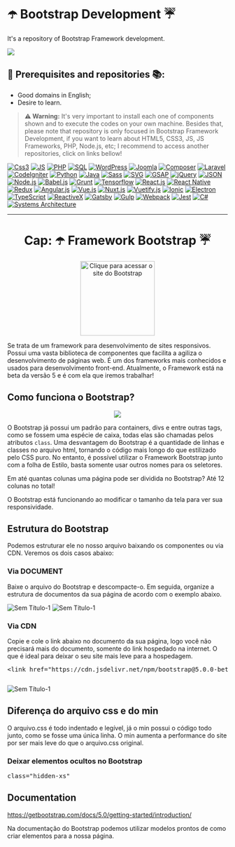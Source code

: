 # ☂️ Bootstrap Development ☔
It's a repository of Bootstrap Framework development.

<a href="https://github.com/IsaacAlves7/bootstrap-development"><img src="https://blog.getbootstrap.com/assets/img/2020/06/v5-new-logo.png"></a>

## 🎒 Prerequisites and repositories 📚:
<ul>
  <li>Good domains in English;</li>
  <li>Desire to learn.</li>
</ul>
<blockquote><b>⚠️ Warning:</b> It's very important to install each one of components shown and to execute the codes on your own machine. Besides that, please note that repository is only focused in Bootstrap Framework Development, if you want to learn about HTML5, CSS3, JS, JS Frameworks, PHP, Node.js, etc; I recommend to access another repositories, click on links bellow!</blockquote>

[![Css3](https://img.shields.io/badge/-CSS‍‍Drawings-7952B3?style=for-the-badge&logo=CSS3&logoColor=white)](https://github.com/IsaacAlves7/css3-programming)
[![JS](https://img.shields.io/badge/-JavaScript-7952B3?style=for-the-badge&logo=JavaScript&logoColor=white)](https://github.com/IsaacAlves7/javascript-programming)
[![PHP](https://img.shields.io/badge/-PHP-7952B3?style=for-the-badge&logo=PHP&logoColor=white)](https://github.com/IsaacAlves7/php-programming)
[![SQL](https://img.shields.io/badge/-SQL‍‍language-7952B3?style=for-the-badge&logo=PostgreSQL&logoColor=white)](https://github.com/IsaacAlves7/sql-language)
[![WordPress](https://img.shields.io/badge/-Wordpress-7952B3?style=for-the-badge&logo=WordPress&logoColor=white)](https://github.com/IsaacAlves7/jQuery-programming)
[![Joomla](https://img.shields.io/badge/-Joomla-7952B3?style=for-the-badge&logo=Joomla&logoColor=white)](https://github.com/IsaacAlves7/jQuery-programming)
[![Composer](https://img.shields.io/badge/-Composer-7952B3?style=for-the-badge&logo=Composer&logoColor=white)](https://github.com/IsaacAlves7/jQuery-programming)
[![Laravel](https://img.shields.io/badge/-Laravel-7952B3?style=for-the-badge&logo=Laravel&logoColor=white)](https://github.com/IsaacAlves7/jQuery-programming)
[![CodeIgniter](https://img.shields.io/badge/-CodeIgniter-7952B3?style=for-the-badge&logo=CodeIgniter&logoColor=white)](https://github.com/IsaacAlves7/jQuery-programming)
[![Python](https://img.shields.io/badge/-Python-7952B3?style=for-the-badge&logo=Python&logoColor=white)](https://github.com/IsaacAlves7/python-programming)
[![Java](https://img.shields.io/badge/-Java-7952B3?style=for-the-badge&logo=Java&logoColor=white)](https://github.com/IsaacAlves7/java-programming)
[![Sass](https://img.shields.io/badge/-Sass-7952B3?style=for-the-badge&logo=Sass&logoColor=black)](https://github.com/IsaacAlves7/javascript-programming)
[![SVG](https://img.shields.io/badge/-SVG-7952B3?style=for-the-badge&logo=SVG&logoColor=black)](https://github.com/IsaacAlves7/javascript-programming)
[![GSAP](https://img.shields.io/badge/-GSAP-7952B3?style=for-the-badge&logo=GreenSock&logoColor=white)](https://github.com/IsaacAlves7/jQuery-programming)
[![jQuery](https://img.shields.io/badge/-jQuery-7952B3?style=for-the-badge&logo=jQuery&logoColor=white)](https://github.com/IsaacAlves7/jQuery-programming)
[![JSON](https://img.shields.io/badge/-JSON-7952B3?style=for-the-badge&logo=JSON&logoColor=white)](https://github.com/IsaacAlves7/html5-and-css3-development)
[![Node.js](https://img.shields.io/badge/-Node.js-7952B3?style=for-the-badge&logo=Node.js&logoColor=white)](https://github.com/IsaacAlves7/html5-and-css3-development)
[![Babel.js](https://img.shields.io/badge/-Babel-7952B3?style=for-the-badge&logo=Babel&logoColor=black)](https://github.com/IsaacAlves7/html5-and-css3-development)
[![Grunt](https://img.shields.io/badge/-Grunt-7952B3?style=for-the-badge&logo=Grunt&logoColor=black)](https://github.com/IsaacAlves7/gulp-programming)
[![Tensorflow](https://img.shields.io/badge/-Tensorflow-7952B3?style=for-the-badge&logo=TensorFlow&logoColor=white)](https://github.com/IsaacAlves7/html5-and-css3-development)
[![React.js](https://img.shields.io/badge/-React.js-7952B3?style=for-the-badge&logo=React&logoColor=61DAFB)](https://github.com/IsaacAlves7/react.js-programming)
[![React Native](https://img.shields.io/badge/-React‍‍Native-FF2D20?style=for-the-badge&logo=React&logoColor=white)](https://github.com/IsaacAlves7/react-native-programming)
[![Redux](https://img.shields.io/badge/-Redux-3880FF?style=for-the-badge&logo=Redux&logoColor=white)](https://github.com/IsaacAlves7/typescript-programming)
[![Angular.js](https://img.shields.io/badge/-Angular.js-FF2D20?style=for-the-badge&logo=AngularJS&logoColor=white)](https://github.com/IsaacAlves7/angular.js-programming)
[![Vue.js](https://img.shields.io/badge/-Vue.js-3880FF?style=for-the-badge&logo=Vue.js&logoColor=white)](https://github.com/IsaacAlves7/vue.js-programming)
[![Nuxt.js](https://img.shields.io/badge/-Nuxt.js-FF2D20?style=for-the-badge&logo=Nuxt.js&logoColor=white)](https://github.com/IsaacAlves7/vue.js-programming)
[![Vuetify.js](https://img.shields.io/badge/-Vuetify-1867C0?style=for-the-badge&logo=Vuetify&logoColor=white)](https://github.com/IsaacAlves7/vue.js-programming)
[![Ionic](https://img.shields.io/badge/-Ionic-FF2D20?style=for-the-badge&logo=Ionic&logoColor=white)](https://github.com/IsaacAlves7/ionic-programming)
[![Electron](https://img.shields.io/badge/-Electron-007ACC?style=for-the-badge&logo=Electron&logoColor=white)](https://github.com/IsaacAlves7/electron-programming)
[![TypeScript](https://img.shields.io/badge/-TypeScript-FF2D20?style=for-the-badge&logo=TypeScript&logoColor=white)](https://github.com/IsaacAlves7/typescript-programming)
[![ReactiveX](https://img.shields.io/badge/-ReactiveX-007ACC?style=for-the-badge&logo=ReactiveX&logoColor=white)](https://github.com/IsaacAlves7/typescript-programming)
[![Gatsby](https://img.shields.io/badge/-Gatsby-FF2D20?style=for-the-badge&logo=Gatsby&logoColor=white)](https://github.com/IsaacAlves7/typescript-programming)
[![Gulp](https://img.shields.io/badge/-Gulp-1867C0?style=for-the-badge&logo=gulp&logoColor=white)](https://github.com/IsaacAlves7/gulp-programming)
[![Webpack](https://img.shields.io/badge/-Webpack-FF2D20?style=for-the-badge&logo=Webpack&logoColor=white)](https://github.com/IsaacAlves7/webpack-programming)
[![Jest](https://img.shields.io/badge/-Jest-1572B6?style=for-the-badge&logo=Jest&logoColor=white)](https://github.com/IsaacAlves7/webpack-programming)
[![C#](https://img.shields.io/badge/-C.Sharp-FF2D20?style=for-the-badge&logo=C-Sharp&logoColor=white)](https://github.com/IsaacAlves7/c-sharp-programming)
[![Systems Architecture](https://img.shields.io/badge/-Systems‍‍Architecture-blue?style=for-the-badge&logo=ReactOS&logoColor=white)](https://github.com/IsaacAlves7/systems-architecture)

<hr>

<h1 align="center">Cap: ☂️ Framework Bootstrap ☔</h1>
<div align="center"><a href="https://getbootstrap.com/"><img src="https://cdn.worldvectorlogo.com/logos/bootstrap-5-1.svg" height="170" title="Clique para acessar o site do Bootstrap"></a></div>
<p>Se trata de um framework para desenvolvimento de sites responsivos. Possui uma vasta biblioteca de componentes que facilita a agiliza o desenvolvimento de páginas web. É um dos frameworks mais conhecidos e usados para desenvolvimento front-end. Atualmente, o Framework está na beta da versão 5 e é com ela que iremos trabalhar!</p>

## Como funciona o Bootstrap?
<div align="center"><img src="https://user-images.githubusercontent.com/61624336/106330804-a5a05f80-6262-11eb-990b-77961ab5ca76.jpg"></div>

<p>O Bootstrap já possui um padrão para containers, divs e entre outras tags, como se fossem uma espécie de caixa, todas elas são chamadas pelos atributos <code>class</code>. Uma desvantagem do Bootstrap é a quantidade de linhas e classes no arquivo html, tornando o código mais longo do que estilizado pelo CSS puro. No entanto, é possível utilizar o Framework Bootstrap junto com a folha de Estilo, basta somente usar outros nomes para os seletores.</p>

Em até quantas colunas uma página pode ser dividida no Bootstrap? Até 12 colunas no total!

O Bootstrap está funcionando ao modificar o tamanho da tela para ver sua responsividade.

## Estrutura do Bootstrap
<p>Podemos estruturar ele no nosso arquivo baixando os componentes ou via CDN. Veremos os dois casos abaixo:</p>

### Via DOCUMENT
Baixe o arquivo do Bootstrap e descompacte-o. Em seguida, organize a estrutura de documentos da sua página de acordo com o exemplo abaixo.

![Sem Título-1](https://user-images.githubusercontent.com/61624336/106341041-8f060280-627a-11eb-940c-95ac5279d24c.jpg)
![Sem Título-1](https://user-images.githubusercontent.com/61624336/106341387-d9d44a00-627b-11eb-8726-5084ed02964a.jpg)

### Via CDN
Copie e cole o link abaixo no documento da sua página, logo você não precisará mais do documento, somente do link hospedado na internet. O que é ideal para deixar o seu site mais leve para a hospedagem.

<pre>&lt;link href="https://cdn.jsdelivr.net/npm/bootstrap@5.0.0-beta1/dist/css/bootstrap.min.css" rel="stylesheet"&gt;</pre>
<pre><script src="https://cdn.jsdelivr.net/npm/bootstrap@5.0.0-beta1/dist/js/bootstrap.bundle.min.js"></script></pre>

![Sem Título-1](https://user-images.githubusercontent.com/61624336/106341494-451e1c00-627c-11eb-9813-9484e32e3ba9.jpg)

## Diferença do arquivo css e do min
<p>O arquivo.css é todo indentado e legível, já o min possui o código todo junto, como se fosse uma única linha. O min aumenta a performance do site por ser mais leve do que o arquivo.css original.</p>

### Deixar elementos ocultos no Bootstrap
<pre>class="hidden-xs"</pre> 

## Documentation
https://getbootstrap.com/docs/5.0/getting-started/introduction/

<p>Na documentação do Bootstrap podemos utilizar modelos prontos de como criar elementos para a nossa página.</p>
